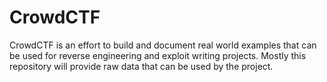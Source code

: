 # CrowdCTF
CrowdCTF is an effort to build and document real world examples that can be used for reverse engineering and exploit writing projects. Mostly this repository will provide raw data that can be used by the project.
